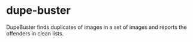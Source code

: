 # dupe-buster
DupeBuster finds duplicates of images in a set of images and reports the offenders in clean lists.
